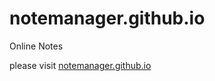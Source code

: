 # notemanager.github.io
Online Notes

please visit <a href="http://notemanager.github.io">notemanager.github.io</a>
